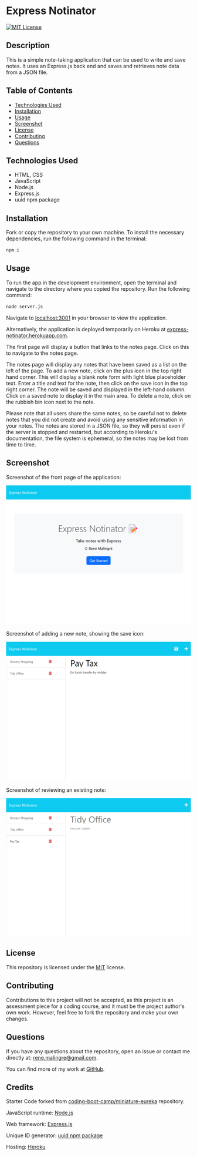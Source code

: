 # Express Notinator

 [![MIT License](https://img.shields.io/badge/License-MIT-yellow.svg)](https://opensource.org/licenses/MIT)

## Description

This is a simple note-taking application that can be used to write and save notes.  It uses an Express.js back end and saves and retrieves note data from a JSON file.

## Table of Contents

- [Technologies Used](#technologies-used)
- [Installation](#installation)
- [Usage](#usage)
- [Screenshot](#screenshot)
- [License](#license)
- [Contributing](#contributing)
- [Questions](#questions)

## Technologies Used

- HTML, CSS
- JavaScript
- Node.js
- Express.js
- uuid npm package
  
## Installation
  
Fork or copy the repository to your own machine. To install the necessary dependencies, run the following command in the terminal:
  
```bash
npm i
```

## Usage

 To run the app in the development environment, open the terminal and navigate to the directory where you copied the repository.  Run the following command:

```bash
node server.js
```

Navigate to [localhost:3001](http://localhost:3001/) in your browser to view the application.

Alternatively, the application is deployed temporarily on Heroku at [express-notinator.herokuapp.com](https://express-notinator.herokuapp.com).

The first page will display a button that links to the notes page.  Click on this to navigate to the notes page.

The notes page will display any notes that have been saved as a list on the left of the page. To add a new note, click on the plus icon in the top right hand corner.  This will display a blank note form with light blue placeholder text. Enter a title and text for the note, then click on the save icon in the top right corner.  The note will be saved and displayed in the left-hand column.  Click on a saved note to display it in the main area. To delete a note, click on the rubbish bin icon next to the note.

Please note that all users share the same notes, so be careful not to delete notes that you did not create and avoid using any sensitive information in your notes. The notes are stored in a JSON file, so they will persist even if the server is stopped and restarted, but according to Heroku's documentation, the file system is ephemeral, so the notes may be lost from time to time.

## Screenshot

Screenshot of the front page of the application:

![Screenshot of the front page](./docs/images/front-page.png)

Screenshot of adding a new note, showing the save icon:

![Screenshot of adding a new note](./docs/images/adding-new-note.png)

Screenshot of reviewing an existing note:

![Screenshot of reviewing an existing note](./docs/images/review-previous-note.png)

## License
  
This repository is licensed under the [MIT](https://opensource.org/licenses/MIT) license.
  
## Contributing
  
Contributions to this project will not be accepted, as this project is an assessment piece for a coding course, and it must be the project author's own work. However, feel free to fork the repository and make your own changes.
  
## Questions
  
If you have any questions about the repository, open an issue or contact me directly at:
[rene.malingre@gmail.com](mailto:rene.malingre@gmail.com).
  
You can find more of my work at [GitHub](https://github.com/ReneMalingre).

## Credits

Starter Code forked from [coding-boot-camp/miniature-eureka](https://github.com/coding-boot-camp/miniature-eureka) repository.

JavaScript runtime: [Node.js](https://nodejs.org/en/)

Web framework: [Express.js](https://expressjs.com/)

Unique ID generator: [uuid npm package](https://www.npmjs.com/package/uuid)

Hosting: [Heroku](https://www.heroku.com/)

